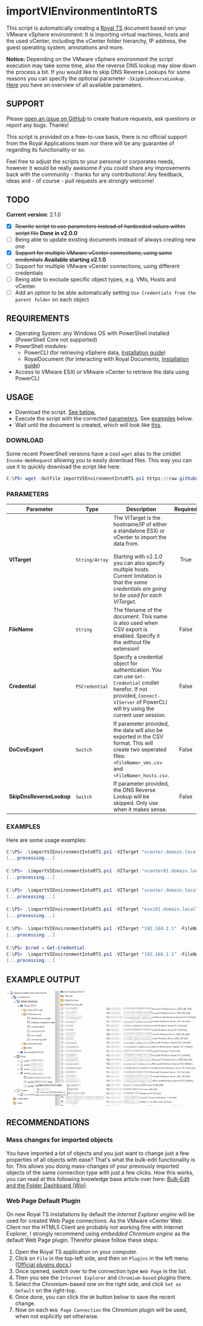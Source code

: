 # importVIEnvironmentIntoRTS

This script is automatically creating a [Royal TS](https://royalapplications.com/ts/win/features) document based on your VMware vSphere environment: It is importing virtual machines, hosts and the used vCenter, including the vCenter folder hierarchy, IP address, the guest operating system, annotations and more.

**Notice:** Depending on the VMware vSphere environment the script execution may take some time, also the reverse DNS lookup may slow down the process a bit. If you would like to skip DNS Reverse Lookups for some reasons you can specify the optional parameter `-SkipDnsReverseLookup`. [Here](#parameters) you have an overview of all available parameters.

## SUPPORT

Please [open an issue on GitHub](https://github.com/patschi/royalts-scripts/issues) to create feature requests, ask questions or report any bugs. Thanks!

This script is provided on a free-to-use basis, there is no official support from the Royal Applications team nor there will be any guarantee of regarding its functionality or so.

Feel free to adjust the scripts to your personal or corporates needs, however it would be really awesome if you could share any improvements back with the community - thanks for any contributions! Any feedback, ideas and - of course - pull requests are strongly welcome!

## TODO

**Current version**: 2.1.0

- [x] ~~Rewrite script to use parameters instead of hardcoded values within script file~~ **Done in v2.0.0**
- [ ] Being able to update existing documents instead of always creating new one
- [x] ~~Support for multiple VMware vCenter connections, using same credentials~~ **Available starting v2.1.0**
- [ ] Support for multiple VMware vCenter connections, using different credentials
- [ ] Being able to exclude specific object types, e.g. VMs, Hosts and vCenter.
- [ ] Add an option to be able automatically setting `Use Credentials from the parent folder` on each object

## REQUIREMENTS

- Operating System: any Windows OS with PowerShell installed (PowerShell Core not supported)
- PowerShell modules:
  - PowerCLI (for retrieving vSphere data, [Installation guide](https://blogs.vmware.com/PowerCLI/2017/04/powercli-install-process-powershell-gallery.html))
  - RoyalDocument (for interacting with Royal Documents, [Installation guide](https://content.royalapplications.com/Help/RoyalTS/V4/index.html?scripting_gettingstarted.htm))
- Access to VMware ESXi or VMware vCenter to retrieve the data using PowerCLI

## USAGE

- Download the script. [See below.](#download)
- Execute the script with the corrected [parameters](#parameters). See [examples](#examples) below.
- Wait until the document is created, which will look like [this](#example-output).

### DOWNLOAD

Some recent PowerShell versions have a cool `wget` alias to the cmldlet `Invoke-WebRequest` allowing you to easily download files. This way you can use it to quickly download the script like here:

```powershell
C:\PS> wget -OutFile importVIEnvironmentIntoRTS.ps1 https://raw.githubusercontent.com/patschi/royalts-scripts/master/importVIEnvironmentIntoRTS/importVIEnvironmentIntoRTS.ps1
```

### PARAMETERS

| Parameter                 | Type           | Description | Required   | Default |
| ------------------------- | -------------- | ----------- | :--------: | ------- |
| **VITarget**              | `String/Array` | The VITarget is the hostname/IP of either a standalone ESXi or vCenter to import the data from.<br/><br/>Starting with v2.1.0 you can also specify multiple hosts. Current limitation is that the _same credentials are going to be used for each VITarget_. | True | *None* |
| **FileName**              | `String`       | The filename of the document. This name is also used when CSV export is enabled. Specify it the *without* file extension! | False | *vmw_servers* |
| **Credential**            | `PSCredential` | Specify a credential object for authentication. You can use `Get-Credential` cmdlet herefor. If not provided, `Connect-VIServer` of PowerCLI will try using the current user session. | False | *None* |
| **DoCsvExport**           | `Switch`       | If parameter provided, the data will also be exported in the CSV format. This will create two seperated files: `<FileName>_vms.csv` and `<FileName>_hosts.csv`. | False | *False* |
| **SkipDnsReverseLookup**  | `Switch`       | If parameter provided, the DNS Reverse Lookup will be skipped. Only use when it makes sense. | False | *False* |

### EXAMPLES

Here are some usage examples:

```powershell
C:\PS> .\importVIEnvironmentIntoRTS.ps1 -VITarget "vcenter.domain.local" -FileName "vi_servers"
[...processing...]

C:\PS> .\importVIEnvironmentIntoRTS.ps1 -VITarget "vcenter01.domain.local","vcenter02.domain.local" -FileName "vi_servers"
[...processing...]

C:\PS> .\importVIEnvironmentIntoRTS.ps1 -VITarget "vcenter.domain.local" -FileName "vi_servers" -DoCsvExport
[...processing...]

C:\PS> .\importVIEnvironmentIntoRTS.ps1 -VITarget "esxi01.domain.local","vcenter02.domain.local" -FileName "esxi_vms" -Credential (Get-Credential)
[...processing...]

C:\PS> .\importVIEnvironmentIntoRTS.ps1 -VITarget "192.168.2.1" -FileName "servers" -Credential (Get-Credential) -DoCsvExport -SkipDnsReverseLookup
[...processing...]

C:\PS> $cred = Get-Credential
C:\PS> .\importVIEnvironmentIntoRTS.ps1 -VITarget "192.168.1.1" -FileName "servers_IPonly" -Credential $cred -SkipDnsReverseLookup
[...processing...]
```

## EXAMPLE OUTPUT

![RoyalTS Document Screenshot](https://raw.githubusercontent.com/patschi/royalts-scripts/master/screenshots/importVIEnvironmentIntoRTS-rtsdoc-1.png "Royal TS Document Screenshot")

## RECOMMENDATIONS

### Mass changes for imported objects

You have imported a lot of objects and you just want to change just a few properties of all objects with ease? That's what the bulk-edit functionality is for. This allows you doing mass-changes of your previously imported objects of the same connection type with just a few clicks. How this works, you can read at this following knowledge base article over here: [Bulk-Edit and the Folder Dashboard (Win)](https://www.royalapplications.com/go/kb-ts-win-bulkedit)

### Web Page Default Plugin

On new Royal TS installations by default the *Internet Explorer engine* will be used for created Web Page connections. As the VMware vCenter Web Client nor the HTML5 Client are probably not working fine with Internet Explorer, I strongly recommend using *embedded Chromium engine* as the default Web Page plugin. Therefor please follow these steps:

1. Open the Royal TS application on your computer.
2. Click on `File` in the top-left side, and then on `Plugins` in the left menu. ([Official plugins docs.](https://content.royalapplications.com/Help/RoyalTS/V4/index.html?introduction_plugins.htm))
3. Once opened, switch over to the connection type `Web Page` in the list.
4. Then you see the `Internet Explorer` and `Chromium-based` plugins there.
5. Select the Chromium-based one on the right side, and click `Set as Default` on the right-top.
6. Once done, you can click the `OK` button below to save the recent change.
7. Now on each `Web Page Connection` the Chromium plugin will be used, when not explicitly set otherwise.
